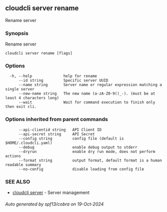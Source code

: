 ## cloudcli server rename

Rename server

### Synopsis

Rename server

```
cloudcli server rename [flags]
```

### Options

```
  -h, --help              help for rename
      --id string         Specific server UUID
      --name string       Server name or regular expression matching a single server
      --new-name string   The new name (a-zA-Z0-9()_-). (must be at least 4 characters long)
      --wait              Wait for command execution to finish only then exit cli.
```

### Options inherited from parent commands

```
      --api-clientid string   API Client ID
      --api-secret string     API Secret
      --config string         config file (default is $HOME/.cloudcli.yaml)
      --debug                 enable debug output to stderr
      --dryrun                enable dry run mode, does not perform actions
      --format string         output format, default format is a human readable summary
      --no-config             disable loading from config file
```

### SEE ALSO

* [cloudcli server](cloudcli_server.md)	 - Server management

###### Auto generated by spf13/cobra on 19-Oct-2024
